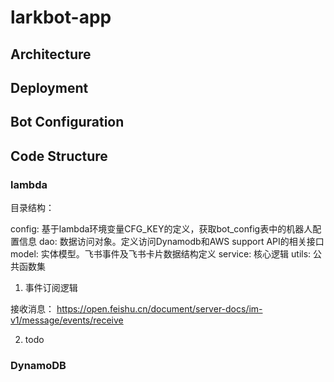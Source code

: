 # larkbot-app

## Architecture

## Deployment 

## Bot Configuration 

## Code Structure

### lambda 

目录结构：

config: 基于lambda环境变量CFG_KEY的定义，获取bot_config表中的机器人配置信息
dao: 数据访问对象。定义访问Dynamodb和AWS support API的相关接口
model: 实体模型。飞书事件及飞书卡片数据结构定义
service: 核心逻辑
utils: 公共函数集


1. 事件订阅逻辑

接收消息：
https://open.feishu.cn/document/server-docs/im-v1/message/events/receive



2. todo

### DynamoDB